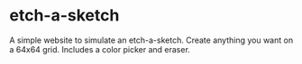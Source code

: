 # etch-a-sketch
A simple website to simulate an etch-a-sketch. Create anything you want on a 64x64 grid. Includes a color picker and eraser.
